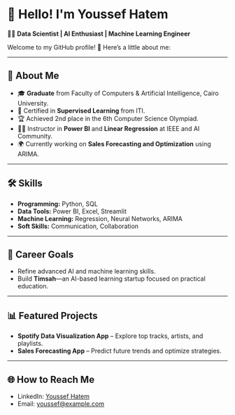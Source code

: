 # 👋 Hello! I'm Youssef Hatem  

👨‍💻 **Data Scientist | AI Enthusiast | Machine Learning Engineer**  

Welcome to my GitHub profile! 🚀 Here’s a little about me:

---

## 💼 About Me  
- 🎓 **Graduate** from Faculty of Computers & Artificial Intelligence, Cairo University.  
- 🏅 Certified in **Supervised Learning** from ITI.  
- 🏆 Achieved 2nd place in the 6th Computer Science Olympiad.  
- 👨‍🏫 Instructor in **Power BI** and **Linear Regression** at IEEE and AI Community.  
- 🌍 Currently working on **Sales Forecasting and Optimization** using ARIMA.  

---

## 🛠️ Skills  
- **Programming:** Python, SQL  
- **Data Tools:** Power BI, Excel, Streamlit  
- **Machine Learning:** Regression, Neural Networks, ARIMA  
- **Soft Skills:** Communication, Collaboration  

---

## 🎯 Career Goals  
- Refine advanced AI and machine learning skills.  
- Build **Timsah**—an AI-based learning startup focused on practical education.  

---

## 📊 Featured Projects  
- **Spotify Data Visualization App** – Explore top tracks, artists, and playlists.  
- **Sales Forecasting App** – Predict future trends and optimize strategies.  

---

## 🌐 How to Reach Me  
- LinkedIn: [Youssef Hatem](https://www.linkedin.com)  
- Email: youssef@example.com  


<!--
**youssef13494/youssef13494** is a ✨ _special_ ✨ repository because its `README.md` (this file) appears on your GitHub profile.

Here are some ideas to get you started:

- 🔭 I’m currently working on ...
- 🌱 I’m currently learning ...
- 👯 I’m looking to collaborate on ...
- 🤔 I’m looking for help with ...
- 💬 Ask me about ...
- 📫 How to reach me: ...
- 😄 Pronouns: ...
- ⚡ Fun fact: ...
-->
